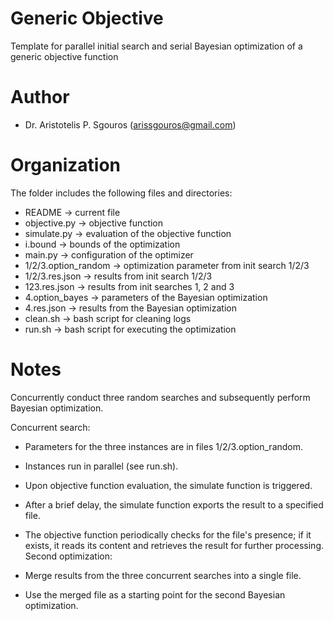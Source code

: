 # Generic Objective
Template for parallel initial search and serial Bayesian optimization of a generic objective function

# Author
- Dr. Aristotelis P. Sgouros (arissgouros@gmail.com)

# Organization
The folder includes the following files and directories:
 - README              -> current file
 - objective.py        -> objective function
 - simulate.py         -> evaluation of the objective function
 - i.bound             -> bounds of the optimization
 - main.py             -> configuration of the optimizer
 - 1/2/3.option_random -> optimization parameter from init search 1/2/3
 - 1/2/3.res.json      -> results from init search 1/2/3
 - 123.res.json        -> results from init searches 1, 2 and 3
 - 4.option_bayes      -> parameters of the Bayesian optimization
 - 4.res.json          -> results from the Bayesian optimization
 - clean.sh            -> bash script for cleaning logs
 - run.sh              -> bash script for executing the optimization


# Notes
Concurrently conduct three random searches and subsequently perform Bayesian optimization.

Concurrent search:

 - Parameters for the three instances are in files 1/2/3.option_random.
 - Instances run in parallel (see run.sh).
 - Upon objective function evaluation, the simulate function is triggered.
 - After a brief delay, the simulate function exports the result to a specified file.
 - The objective function periodically checks for the file's presence; if it exists, it reads its content and retrieves the result for further processing.
Second optimization:

 - Merge results from the three concurrent searches into a single file.
 - Use the merged file as a starting point for the second Bayesian optimization.
